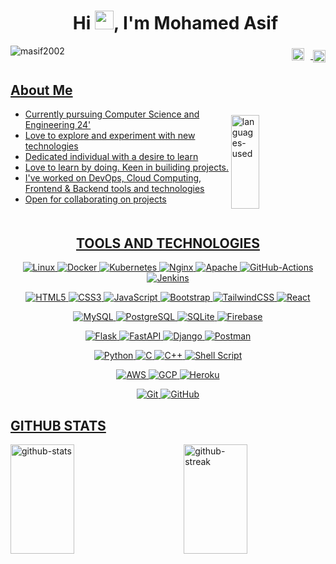 <div id="user-content-toc"  align="center">
  <ul>
    <summary><h1 align="center">Hi <img src="https://raw.githubusercontent.com/MartinHeinz/MartinHeinz/master/wave.gif" width="30px"/>,  I'm Mohamed Asif</h1></summary>
  </ul>
</div>

<img src="https://komarev.com/ghpvc/?username=masif2002&label=Profile%20views&color=0e75b6&style=for-the-badge" alt="masif2002" align="left" />
<h3 align="right">
  <a href="https://linkedin.com/in/masif2002" target="blank"><img align="center" src="https://raw.githubusercontent.com/rahuldkjain/github-profile-readme-generator/master/src/images/icons/Social/linked-in-alt.svg" alt="linkedin" height="20" width="20" style="margin-bottom:5px; margin-right:10px" />
 <a href="https://mohamedasif.web.app" target="blank"><img align="center" src="https://user-images.githubusercontent.com/94846379/225494087-26a02b19-ed4f-4162-a466-bc1a34f35c9f.png" alt="website " height="20" width="20" />
</h3>

<h2> About Me </h2>
  <img align="right" width="30%" height="150px"  style="margin-top:10px;" src="https://github-readme-stats-in0pub3eb-masif2002.vercel.app/api/top-langs?username=masif2002&show_icons=true&locale=en&layout=compact&theme=merko" alt="languages-used" />
<div>
  <ul>
  <li>Currently pursuing Computer Science and Engineering 24'</li>
  <li>Love to explore and experiment with new technologies</li>
  <li>Dedicated individual with a desire to learn</li>
  <li>Love to learn by doing. Keen in builiding projects.</li>
  <li>I've worked on DevOps, Cloud Computing, Frontend & Backend tools and technologies</li>
  <li>Open for collaborating on projects</li>
  </ul>
<div>

 <h2 align="center" style="margin-top: 50px;">TOOLS AND TECHNOLOGIES</h2>
  <div align="center">
  <div>

  ![Linux](https://img.shields.io/badge/Linux-212125?style=for-the-badge&logo=linux&logoColor=f39100)
  ![Docker](https://img.shields.io/badge/Docker-ffffff?style=for-the-badge&logo=docker)
  ![Kubernetes](https://img.shields.io/badge/Kubernetes-326ce5?style=for-the-badge&logo=kubernetes&logoColor=white)
  ![Nginx](https://img.shields.io/badge/Nginx-009738?style=for-the-badge&logo=nginx&logoColor=white)
  ![Apache](https://img.shields.io/badge/Apache-862676?style=for-the-badge&logo=apache)
  ![GitHub-Actions](https://img.shields.io/badge/Github%20Actions-ffffff?style=for-the-badge&logo=githubactions)
  ![Jenkins](https://img.shields.io/badge/Jenkins-000000?style=for-the-badge&logo=jenkins&logoColor=f4342f)

  </div>
  <div>

  ![HTML5](https://img.shields.io/badge/html5-%23E34F26.svg?style=for-the-badge&logo=html5&logoColor=white)
  ![CSS3](https://img.shields.io/badge/css3-%231572B6.svg?style=for-the-badge&logo=css3&logoColor=white)
  ![JavaScript](https://img.shields.io/badge/javascript-%23323330.svg?style=for-the-badge&logo=javascript&logoColor=%23F7DF1E)
  ![Bootstrap](https://img.shields.io/badge/bootstrap-%23563D7C.svg?style=for-the-badge&logo=bootstrap&logoColor=white)
  ![TailwindCSS](https://img.shields.io/badge/tailwindcss-%2338B2AC.svg?style=for-the-badge&logo=tailwind-css&logoColor=white)
  ![React](https://img.shields.io/badge/react-%2320232a.svg?style=for-the-badge&logo=react&logoColor=%2361DAFB)

  </div>
  <div>

  ![MySQL](https://img.shields.io/badge/mysql-%2300f.svg?style=for-the-badge&logo=mysql&logoColor=white)
  ![PostgreSQL](https://img.shields.io/badge/Postgresql-30658c?style=for-the-badge&logo=postgresql&logoColor=white)
  ![SQLite](https://img.shields.io/badge/sqlite-%2307405e.svg?style=for-the-badge&logo=sqlite&logoColor=white)
  ![Firebase](https://img.shields.io/badge/firebase-%23039BE5.svg?style=for-the-badge&logo=firebase)

</div>
<div>

  ![Flask](https://img.shields.io/badge/flask-%23000.svg?style=for-the-badge&logo=flask&logoColor=white)
  ![FastAPI](https://img.shields.io/badge/FastAPI-005571?style=for-the-badge&logo=fastapi)
  ![Django](https://img.shields.io/badge/Django-0d4b32?style=for-the-badge&logo=django)
  ![Postman](https://img.shields.io/badge/Postman-FF6C37?style=for-the-badge&logo=postman&logoColor=white)

</div>
<div>

  ![Python](https://img.shields.io/badge/python-3670A0?style=for-the-badge&logo=python&logoColor=ffdd54)
  ![C](https://img.shields.io/badge/c-%2300599C.svg?style=for-the-badge&logo=c&logoColor=white)
  ![C++](https://img.shields.io/badge/c++-%2300599C.svg?style=for-the-badge&logo=c%2B%2B&logoColor=white)
  ![Shell Script](https://img.shields.io/badge/shell_script-%23121011.svg?style=for-the-badge&logo=gnu-bash&logoColor=white)

</div>

<div>

  ![AWS](https://img.shields.io/badge/AWS-232e3f?style=for-the-badge&logo=amazonaws&logoColor=fe9901)
  ![GCP](https://img.shields.io/badge/GCP-ffffff?style=for-the-badge&logo=googlecloud)
  ![Heroku](https://img.shields.io/badge/heroku-%23430098.svg?style=for-the-badge&logo=heroku&logoColor=white)

</div>
<div>

  ![Git](https://img.shields.io/badge/git-%23F05033.svg?style=for-the-badge&logo=git&logoColor=white)
  ![GitHub](https://img.shields.io/badge/github-%23121011.svg?style=for-the-badge&logo=github&logoColor=white)

</div>
</div>


<h2>GITHUB STATS</h2>

<img align="left" src="https://github-readme-stats-in0pub3eb-masif2002.vercel.app/api?username=masif2002&show_icons=true&hide=issues&count_private=true&theme=merko" alt="github-stats" height="175px" width="45%" />
<img align="right" src="https://github-readme-streak-stats.herokuapp.com/?user=masif2002&theme=merko" alt="github-streak" height="175px" width="45%" />
